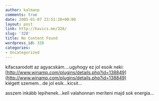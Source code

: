 ```yaml
---
author: kalmanp
comments: true
date: 2005-01-07 23:51:20+00:00
layout: post
link: http://kavics.me/328/
slug: '328'
title: No Content Found
wordpress_id: 328
categories:
- Uncategorized
---
```


kifacsarodott az agyacskám....ugyhogy ez jol esoik neki: [http://www.winamp.com/plugins/details.php?id=138849](http://www.winamp.com/plugins/details.php?id=138849)  
kiégett szemem...de jol esik...kicsit...




asszem inkább lepihenek...kell valahonnan meríteni majd sok energia...

